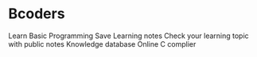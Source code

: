 # Bcoders
Learn Basic Programming 
Save Learning notes 
Check your learning topic with public notes
Knowledge database
Online C complier

